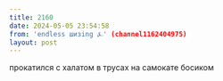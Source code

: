 ```yaml
---
title: 2160
date: 2024-05-05 23:54:58
from: 'endless шизing ⍼' (channel1162404975)
layout: post
---
```


прокатился с халатом в трусах на самокате босиком
